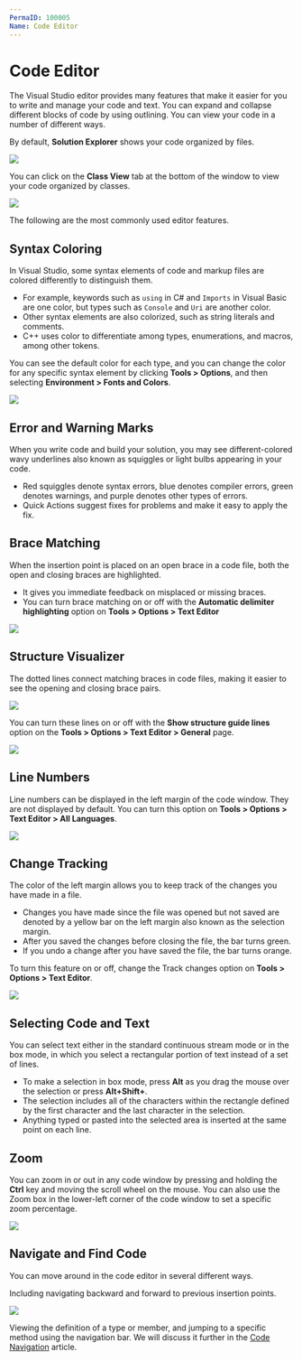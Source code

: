 ```yaml
---
PermaID: 100005
Name: Code Editor
---
```


# Code Editor

The Visual Studio editor provides many features that make it easier for you to write and manage your code and text. You can expand and collapse different blocks of code by using outlining. You can view your code in a number of different ways. 

By default, **Solution Explorer** shows your code organized by files. 

<img src="https://raw.githubusercontent.com/zzzprojects/learn-orm/master/tutorials/visual-studio/images/code-editor-1.png">

You can click on the **Class View** tab at the bottom of the window to view your code organized by classes.

<img src="https://raw.githubusercontent.com/zzzprojects/learn-orm/master/tutorials/visual-studio/images/code-editor-2.png">

The following are the most commonly used editor features.

## Syntax Coloring	

In Visual Studio, some syntax elements of code and markup files are colored differently to distinguish them. 

 - For example, keywords such as `using` in C# and `Imports` in Visual Basic are one color, but types such as `Console` and `Uri` are another color. 
 - Other syntax elements are also colorized, such as string literals and comments. 
 - C++ uses color to differentiate among types, enumerations, and macros, among other tokens.

You can see the default color for each type, and you can change the color for any specific syntax element by clicking **Tools > Options**, and then selecting **Environment > Fonts and Colors**.

<img src="https://raw.githubusercontent.com/zzzprojects/learn-orm/master/tutorials/visual-studio/images/code-editor-3.png">

## Error and Warning Marks

When you write code and build your solution, you may see different-colored wavy underlines also known as squiggles or light bulbs appearing in your code.

 - Red squiggles denote syntax errors, blue denotes compiler errors, green denotes warnings, and purple denotes other types of errors. 
 - Quick Actions suggest fixes for problems and make it easy to apply the fix.

## Brace Matching

When the insertion point is placed on an open brace in a code file, both the open and closing braces are highlighted. 

 - It gives you immediate feedback on misplaced or missing braces. 
 - You can turn brace matching on or off with the **Automatic delimiter highlighting** option on **Tools > Options > Text Editor**

<img src="https://raw.githubusercontent.com/zzzprojects/learn-orm/master/tutorials/visual-studio/images/code-editor-4.png">

## Structure Visualizer	

The dotted lines connect matching braces in code files, making it easier to see the opening and closing brace pairs. 

<img src="https://raw.githubusercontent.com/zzzprojects/learn-orm/master/tutorials/visual-studio/images/code-editor-5.png">

You can turn these lines on or off with the **Show structure guide lines** option on the **Tools > Options > Text Editor > General** page.

<img src="https://raw.githubusercontent.com/zzzprojects/learn-orm/master/tutorials/visual-studio/images/code-editor-6.png">

## Line Numbers	

Line numbers can be displayed in the left margin of the code window. They are not displayed by default. You can turn this option on **Tools > Options > Text Editor > All Languages**.

<img src="https://raw.githubusercontent.com/zzzprojects/learn-orm/master/tutorials/visual-studio/images/code-editor-7.png">


## Change Tracking

The color of the left margin allows you to keep track of the changes you have made in a file. 

 - Changes you have made since the file was opened but not saved are denoted by a yellow bar on the left margin also known as the selection margin. 
 - After you saved the changes before closing the file, the bar turns green. 
 - If you undo a change after you have saved the file, the bar turns orange. 

To turn this feature on or off, change the Track changes option on **Tools > Options > Text Editor**.

<img src="https://raw.githubusercontent.com/zzzprojects/learn-orm/master/tutorials/visual-studio/images/code-editor-8.png"> 

## Selecting Code and Text

You can select text either in the standard continuous stream mode or in the box mode, in which you select a rectangular portion of text instead of a set of lines. 

 - To make a selection in box mode, press **Alt** as you drag the mouse over the selection or press **Alt+Shift+<arrow key>**. 
 - The selection includes all of the characters within the rectangle defined by the first character and the last character in the selection. 
 - Anything typed or pasted into the selected area is inserted at the same point on each line.

## Zoom

You can zoom in or out in any code window by pressing and holding the **Ctrl** key and moving the scroll wheel on the mouse. You can also use the Zoom box in the lower-left corner of the code window to set a specific zoom percentage. 

<img src="https://raw.githubusercontent.com/zzzprojects/learn-orm/master/tutorials/visual-studio/images/code-editor-9.png"> 

## Navigate and Find Code

You can move around in the code editor in several different ways. 

Including navigating backward and forward to previous insertion points. 

<img src="https://raw.githubusercontent.com/zzzprojects/learn-orm/master/tutorials/visual-studio/images/code-editor-10.png"> 

Viewing the definition of a type or member, and jumping to a specific method using the navigation bar. We will discuss it further in the [Code Navigation](code-navigation.md) article.

